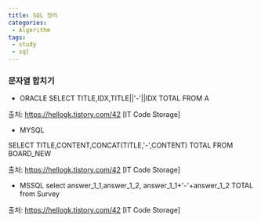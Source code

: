 ```yaml
---
title: SQL 정리
categories:
 - Algorithm
tags:
 - study
 - sql
---
```


### 문자열 합치기

- ORACLE
SELECT TITLE,IDX,TITLE||'-'||IDX TOTAL
  FROM A


출처: https://hellogk.tistory.com/42 [IT Code Storage]

- MYSQL

SELECT TITLE,CONTENT,CONCAT(TITLE,'-',CONTENT)  TOTAL
FROM BOARD_NEW


출처: https://hellogk.tistory.com/42 [IT Code Storage]

- MSSQL
select answer_1_1,answer_1_2, answer_1_1+'-'+answer_1_2 TOTAL
from Survey


출처: https://hellogk.tistory.com/42 [IT Code Storage]
